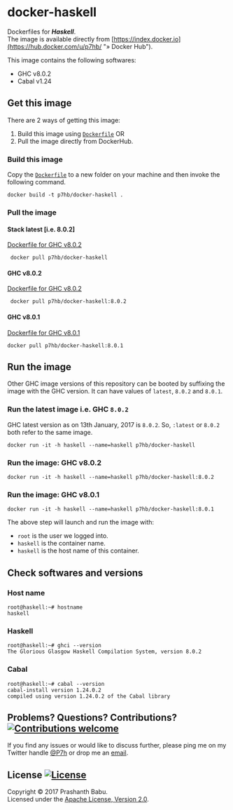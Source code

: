 # docker-haskell

Dockerfiles for ***Haskell***.<br>
The image is available directly from [https://index.docker.io](https://hub.docker.com/u/p7hb/ "» Docker Hub").

This image contains the following softwares:

* GHC v8.0.2
* Cabal v1.24 

## Get this image
There are 2 ways of getting this image:

1. Build this image using [`Dockerfile`](Dockerfile) OR
2. Pull the image directly from DockerHub.

### Build this image
Copy the [`Dockerfile`](Dockerfile) to a new folder on your machine and then invoke the following command.

    docker build -t p7hb/docker-haskell .

### Pull the image

#### Stack latest [i.e. 8.0.2]
[Dockerfile for GHC v8.0.2](https://github.com/P7h/docker-haskell)

     docker pull p7hb/docker-haskell

#### GHC v8.0.2
[Dockerfile for GHC v8.0.2](https://github.com/P7h/docker-haskell/tree/8.0.2)

     docker pull p7hb/docker-haskell:8.0.2

#### GHC v8.0.1
[Dockerfile for GHC v8.0.1](https://github.com/P7h/docker-haskell/tree/8.0.1)

    docker pull p7hb/docker-haskell:8.0.1


## Run the image
Other GHC image versions of this repository can be booted by suffixing the image with the GHC version. It can have values of `latest`, `8.0.2` and `8.0.1`.

### Run the latest image i.e. GHC `8.0.2`
GHC latest version as on 13th January, 2017 is `8.0.2`.  So, `:latest` or `8.0.2` both refer to the same image.

    docker run -it -h haskell --name=haskell p7hb/docker-haskell

### Run the image: GHC v8.0.2

    docker run -it -h haskell --name=haskell p7hb/docker-haskell:8.0.2

### Run the image: GHC v8.0.1

    docker run -it -h haskell --name=haskell p7hb/docker-haskell:8.0.1


The above step will launch and run the image with:

* `root` is the user we logged into.
* `haskell` is the container name.
* `haskell` is the host name of this container. 

## Check softwares and versions

### Host name

    root@haskell:~# hostname
    haskell

### Haskell

    root@haskell:~# ghci --version
	The Glorious Glasgow Haskell Compilation System, version 8.0.2

### Cabal

    root@haskell:~# cabal --version
    cabal-install version 1.24.0.2
	compiled using version 1.24.0.2 of the Cabal library


## Problems? Questions? Contributions? [![Contributions welcome](https://img.shields.io/badge/contributions-welcome-brightgreen.svg?style=flat)](http://p7h.org/contact/)
If you find any issues or would like to discuss further, please ping me on my Twitter handle [@P7h](http://twitter.com/P7h "» @P7h") or drop me an [email](http://p7h.org/contact/ "» Contact me").


## License [![License](http://img.shields.io/:license-apache-blue.svg)](http://www.apache.org/licenses/LICENSE-2.0.html)
Copyright &copy; 2017 Prashanth Babu.<br>
Licensed under the [Apache License, Version 2.0](http://www.apache.org/licenses/LICENSE-2.0).